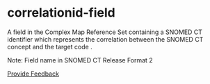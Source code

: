 # correlationid-field

A field in the Complex Map Reference Set containing a SNOMED CT identifier which represents the correlation between the SNOMED CT concept and the target code .

Note: Field name in SNOMED CT Release Format 2






<a href="https://docs.google.com/forms/d/e/1FAIpQLScTmbZIf0UEQwYDkY27EEWBkaiYkHSbR0_9DmFrMLXoQLyL7Q/viewform?usp=pp_url&entry.1767247133=Release+File+Specification&entry.670899847=correlationid-field" class="button primary">Provide Feedback</a>
